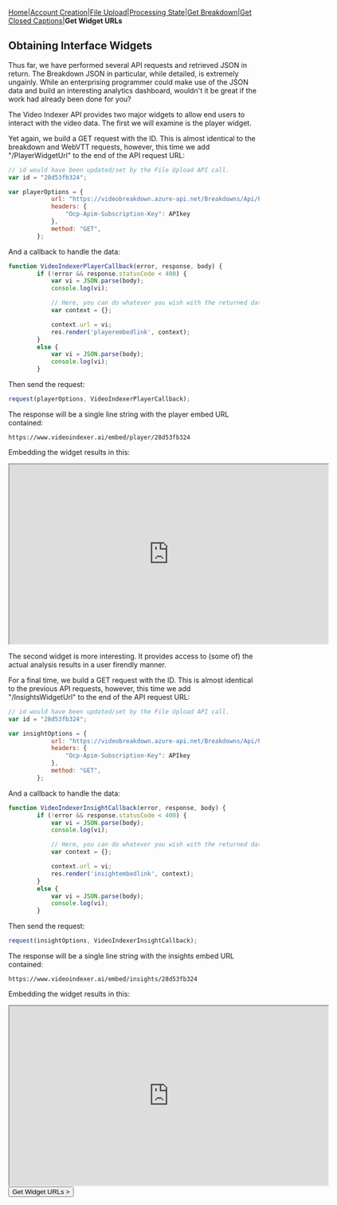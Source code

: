  [Home](https://jaegermeiste.github.io/MSCognitiveServicesHowToGuide/)|[Account Creation](https://jaegermeiste.github.io/MSCognitiveServicesHowToGuide/AccountCreation)|[File Upload](https://jaegermeiste.github.io/MSCognitiveServicesHowToGuide/FileUpload)|[Processing State](https://jaegermeiste.github.io/MSCognitiveServicesHowToGuide/ProcessingState)|[Get Breakdown](https://jaegermeiste.github.io/MSCognitiveServicesHowToGuide/GetBreakdown)|[Get Closed Captions](https://jaegermeiste.github.io/MSCognitiveServicesHowToGuide/GetWebVTT)|**Get Widget URLs**

## Obtaining Interface Widgets

Thus far, we have performed several API requests and retrieved JSON in return. The Breakdown JSON in particular, while detailed, is extremely ungainly. While an enterprising programmer could make use of the JSON data and build an interesting analytics dashboard, wouldn't it be great if the work had already been done for you?

The Video Indexer API provides two major widgets to allow end users to interact with the video data. The first we will examine is the player widget.

Yet again, we build a GET request with the ID. This is almost identical to the breakdown and WebVTT requests, however, this time we add "/PlayerWidgetUrl" to the end of the API request URL:
```javascript
// id would have been updated/set by the File Upload API call.
var id = "28d53fb324";

var playerOptions = {
            url: "https://videobreakdown.azure-api.net/Breakdowns/Api/Partner/Breakdowns/" + id + "/PlayerWidgetUrl",
            headers: {
                "Ocp-Apim-Subscription-Key": APIkey
            },
            method: "GET",
        };
```

And a callback to handle the data:
```javascript
function VideoIndexerPlayerCallback(error, response, body) {
        if (!error && response.statusCode < 400) {
            var vi = JSON.parse(body);
            console.log(vi);

            // Here, you can do whatever you wish with the returned data.
            var context = {};

            context.url = vi;
            res.render('playerembedlink', context);
        }
        else {
            var vi = JSON.parse(body);
            console.log(vi);
        }
```

Then send the request:
```javascript
request(playerOptions, VideoIndexerPlayerCallback);
```

The response will be a single line string with the player embed URL contained:
```url
https://www.videoindexer.ai/embed/player/28d53fb324
```
Embedding the widget results in this:
<iframe src="https://www.videoindexer.ai/embed/player/28d53fb324" width="640" height="360"></iframe>

The second widget is more interesting. It provides access to (some of) the actual analysis results in a user firendly manner.

For a final time, we build a GET request with the ID. This is almost identical to the previous API requests, however, this time we add "/InsightsWidgetUrl" to the end of the API request URL:
```javascript
// id would have been updated/set by the File Upload API call.
var id = "28d53fb324";

var insightOptions = {
            url: "https://videobreakdown.azure-api.net/Breakdowns/Api/Partner/Breakdowns/" + id + "/InsightsWidgetUrl",
            headers: {
                "Ocp-Apim-Subscription-Key": APIkey
            },
            method: "GET",
        };
```

And a callback to handle the data:
```javascript
function VideoIndexerInsightCallback(error, response, body) {
        if (!error && response.statusCode < 400) {
            var vi = JSON.parse(body);
            console.log(vi);

            // Here, you can do whatever you wish with the returned data.
            var context = {};

            context.url = vi;
            res.render('insightembedlink', context);
        }
        else {
            var vi = JSON.parse(body);
            console.log(vi);
        }
```

Then send the request:
```javascript
request(insightOptions, VideoIndexerInsightCallback);
```

The response will be a single line string with the insights embed URL contained:
```url
https://www.videoindexer.ai/embed/insights/28d53fb324
```

Embedding the widget results in this:
<iframe src="https://www.videoindexer.ai/embed/insights/28d53fb324" width="640" height="360"></iframe>

<form action="https://jaegermeiste.github.io/MSCognitiveServicesHowToGuide/GetWidgets">
    <input type="submit" value="Get Widget URLs >" />
</form>

